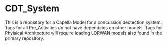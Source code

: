 # CDT_System
This is a repository for a Capella Model for a concussion dectection system. 
Tags for all Pre_Activities do not have dependcies on other models. 
Tags for Phyisical Architecture will require loading LORWAN models also found in the primary repository.
